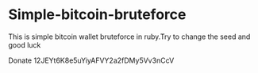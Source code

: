 # Simple-bitcoin-bruteforce
This is simple bitcoin wallet bruteforce in ruby.Try to change the seed and good luck


Donate 12JEYt6K8e5uYiyAFVY2a2fDMy5Vv3nCcV

